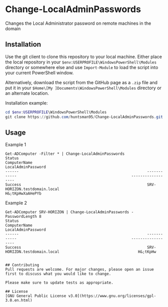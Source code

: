 # Change-LocalAdminPasswords

Changes the Local Administrator password on remote machines in the domain

## Installation

Use the git client to clone this repository to your local machine. Either place the local repository in your `$env:USERPROFILE\WindowsPowerShell\Modules` directory or somewhere else and use `Import-Module` to load the script into your current PowerShell window.

Alternatively, download the script from the GitHub page as a `.zip` file and put it in your `$Home\[My ]Documents\WindowsPowerShell\Modules` directory or an alternate location.

Installation example:
```powershell
cd $env:USERPROFILE\WindowsPowerShell\Modules
git clone https://github.com/huntsman95/Change-LocalAdminPasswords.git
```

## Usage
Example 1

    Get-ADComputer -Filter * | Change-LocalAdminPasswords
    Status                                                         ComputerName                                                   LocalAdminPassword
    ------                                                         ------------                                                   ------------------
    Success                                                        SRV-HORIZON.testdomain.local                                   H&;tKpHwXaAHePYb

Example 2

    Get-ADComputer SRV-HORIZON | Change-LocalAdminPasswords -PasswordLength 8
    Status                                                         ComputerName                                                   LocalAdminPassword
    ------                                                         ------------                                                   ------------------
    Success                                                        SRV-HORIZON.testdomain.local                                   H&;tKpHw
```

## Contributing
Pull requests are welcome. For major changes, please open an issue first to discuss what you would like to change.

Please make sure to update tests as appropriate.

## License
[GNU General Public License v3.0](https://www.gnu.org/licenses/gpl-3.0.en.html)